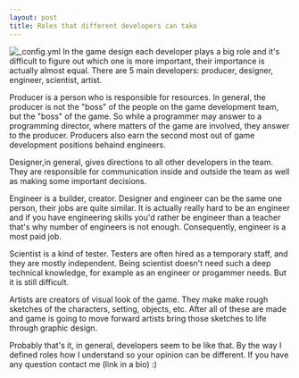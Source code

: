 ```yaml
---
layout: post
title: Roles that different developers can take
---
```

![_config.yml](http://stewart21.weebly.com/uploads/3/9/0/1/39017849/4329333_orig.jpg)
In the game design each developer plays a big role and it's difficult to figure out which one is more important, their importance is actually almost equal. There are 5 main developers: producer, designer, engineer, scientist, artist.


Producer is a person who is responsible for resources. In general, the producer is not the "boss" of the people on the game development team, but the "boss" of the game. So while a programmer may answer to a programming director, where matters of the game are involved, they answer to the producer. Producers also earn the second most out of game development positions behaind engineers.

Designer,in general, gives directions to all other developers in the team. They are responsible for communication inside and outside the team as well as making some important decisions.

Engineer is a builder, creator. Designer and engineer can be the same one person, their jobs are quite similar. It is actually really hard to be an engineer and if you have engineering skills you'd rather be engineer than a teacher that's why number of engineers is not enough. Consequently, engineer is a most paid job.

Scientist is a kind of tester. Testers are often hired as a temporary staff, and they are mostly independent. Being scientist doesn't need such a deep technical knowledge, for example as an engineer or progammer needs. But it is still difficult.

Artists are creators of visual look of the game. They make make rough sketches of the characters, setting, objects, etc. After all of these are made and game is going to move forward artists bring those sketches to life through graphic design.

Probably that's it, in general, developers seem to be like that. By the way I defined roles how I understand so your opinion can be different. If you have any question contact me (link in a bio) :)


